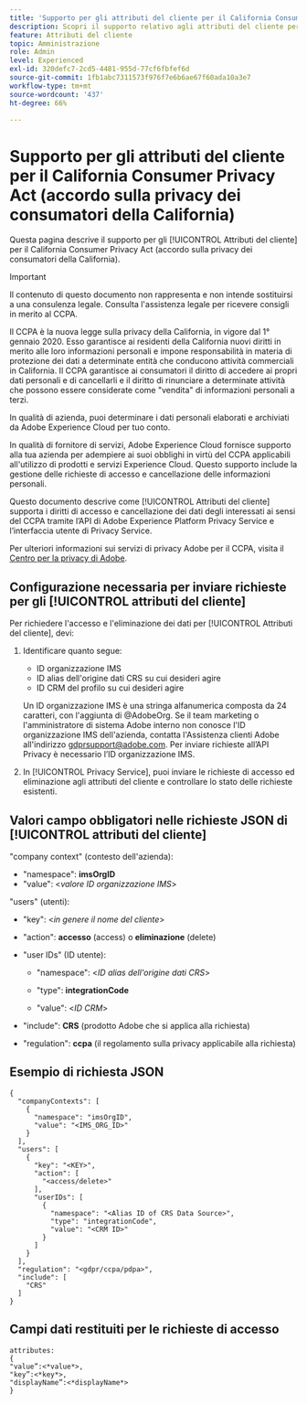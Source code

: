 ```yaml
---
title: 'Supporto per gli attributi del cliente per il California Consumer Privacy Act (accordo sulla privacy dei consumatori della California) '
description: Scopri il supporto relativo agli attributi del cliente per il California Consumer Privacy Act (legge sulla privacy dei consumatori della California)
feature: Attributi del cliente
topic: Amministrazione
role: Admin
level: Experienced
exl-id: 320defc7-2cd5-4481-955d-77cf6fbfef6d
source-git-commit: 1fb1abc7311573f976f7e6b6ae67f60ada10a3e7
workflow-type: tm+mt
source-wordcount: '437'
ht-degree: 66%

---
```


# Supporto per gli attributi del cliente per il California Consumer Privacy Act (accordo sulla privacy dei consumatori della California)

Questa pagina descrive il supporto per gli [!UICONTROL Attributi del cliente] per il California Consumer Privacy Act (accordo sulla privacy dei consumatori della California).

>[!IMPORTANT]
>
>Il contenuto di questo documento non rappresenta e non intende sostituirsi a una consulenza legale. Consulta l&#39;assistenza legale per ricevere consigli in merito al CCPA.

Il CCPA è la nuova legge sulla privacy della California, in vigore dal 1° gennaio 2020. Esso garantisce ai residenti della California nuovi diritti in merito alle loro informazioni personali e impone responsabilità in materia di protezione dei dati a determinate entità che conducono attività commerciali in California. Il CCPA garantisce ai consumatori il diritto di accedere ai propri dati personali e di cancellarli e il diritto di rinunciare a determinate attività che possono essere considerate come &quot;vendita&quot; di informazioni personali a terzi.

In qualità di azienda, puoi determinare i dati personali elaborati e archiviati da Adobe Experience Cloud per tuo conto.

In qualità di fornitore di servizi, Adobe Experience Cloud fornisce supporto alla tua azienda per adempiere ai suoi obblighi in virtù del CCPA applicabili all&#39;utilizzo di prodotti e servizi Experience Cloud. Questo supporto include la gestione delle richieste di accesso e cancellazione delle informazioni personali.

Questo documento descrive come [!UICONTROL Attributi del cliente] supporta i diritti di accesso e cancellazione dei dati degli interessati ai sensi del CCPA tramite l’API di Adobe Experience Platform Privacy Service e l’interfaccia utente di Privacy Service.

Per ulteriori informazioni sui servizi di privacy Adobe per il CCPA, visita il [Centro per la privacy di Adobe](https://www.adobe.com/privacy/ccpa.html).

## Configurazione necessaria per inviare richieste per gli [!UICONTROL attributi del cliente]

Per richiedere l&#39;accesso e l&#39;eliminazione dei dati per [!UICONTROL Attributi del cliente], devi:

1. Identificare quanto segue:

   * ID organizzazione IMS
   * ID alias dell&#39;origine dati CRS su cui desideri agire
   * ID CRM del profilo su cui desideri agire

   Un ID organizzazione IMS è una stringa alfanumerica composta da 24 caratteri, con l&#39;aggiunta di @AdobeOrg. Se il team marketing o l&#39;amministratore di sistema Adobe interno non conosce l&#39;ID organizzazione IMS dell&#39;azienda, contatta l&#39;Assistenza clienti Adobe all&#39;indirizzo gdprsupport@adobe.com. Per inviare richieste all’API Privacy è necessario l’ID organizzazione IMS.

1. In [!UICONTROL Privacy Service], puoi inviare le richieste di accesso ed eliminazione agli attributi del cliente e controllare lo stato delle richieste esistenti.

## Valori campo obbligatori nelle richieste JSON di [!UICONTROL attributi del cliente]

&quot;company context&quot; (contesto dell&#39;azienda):

* &quot;namespace&quot;: **imsOrgID**
* &quot;value&quot;: &lt;*valore ID organizzazione IMS*>

&quot;users&quot; (utenti):

* &quot;key&quot;: &lt;*in genere il nome del cliente*>

* &quot;action&quot;: **accesso** (access) o **eliminazione** (delete)

* &quot;user IDs&quot; (ID utente):

   * &quot;namespace&quot;: &lt;*ID alias dell&#39;origine dati CRS*>

   * &quot;type&quot;: **integrationCode**

   * &quot;value&quot;: &lt;*ID CRM*>

* &quot;include&quot;: **CRS** (prodotto Adobe che si applica alla richiesta)

* &quot;regulation&quot;: **ccpa** (il regolamento sulla privacy applicabile alla richiesta)

## Esempio di richiesta JSON

```
{
  "companyContexts": [
    {
      "namespace": "imsOrgID",
      "value": "<IMS_ORG_ID>"
    }
  ],
  "users": [
    {
      "key": "<KEY>",
      "action": [
        "<access/delete>"
      ],
      "userIDs": [
        {
          "namespace": "<Alias ID of CRS Data Source>",
          "type": "integrationCode",
          "value": "<CRM ID>"
        }
      ]
    }
  ],
  "regulation": "<gdpr/ccpa/pdpa>",
  "include": [
    "CRS"
  ]
}
```

## Campi dati restituiti per le richieste di accesso

```
attributes:
{
"value”:<*value*>,
"key”:<*key*>,
"displayName”:<*displayName*>
}
```
